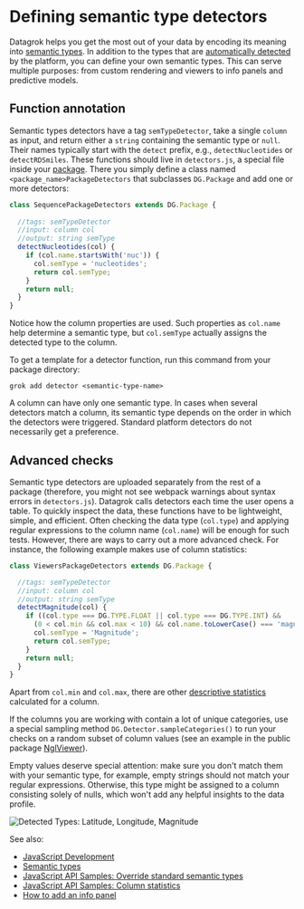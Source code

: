 <!-- TITLE: Define semantic type detectors -->

# Defining semantic type detectors

Datagrok helps you get the most out of your data by encoding its meaning into
[semantic types](../../discover/semantic-types.md). In addition to the types that
are [automatically detected](../../discover/semantic-types.md#automatic-semantic-type-detection)
by the platform, you can define your own semantic types. This can serve multiple purposes: from custom rendering and
viewers to info panels and predictive models.

## Function annotation

Semantic types detectors have a tag `semTypeDetector`, take a single `column`
as input, and return either a `string` containing the semantic type or `null`. Their names typically start with
the `detect` prefix, e.g., `detectNucleotides`
or `detectRDSmiles`. These functions should live in `detectors.js`, a special file inside
your [package](../develop.md#packages). There you simply define a class named `<package_name>PackageDetectors` that
subclasses `DG.Package`
and add one or more detectors:

```javascript
class SequencePackageDetectors extends DG.Package {
    
  //tags: semTypeDetector
  //input: column col
  //output: string semType
  detectNucleotides(col) {
    if (col.name.startsWith('nuc')) {
      col.semType = 'nucleotides';
      return col.semType;
    }
    return null;
  }
}
```

Notice how the column properties are used. Such properties as `col.name` help determine a semantic type,
but `col.semType` actually assigns the detected type to the column.

To get a template for a detector function, run this command from your package directory:

```shell
grok add detector <semantic-type-name>
```

A column can have only one semantic type. In cases when several detectors match a column, its semantic type depends on
the order in which the detectors were triggered. Standard platform detectors do not necessarily get a preference.

## Advanced checks

Semantic type detectors are uploaded separately from the rest of a package
(therefore, you might not see webpack warnings about syntax errors in
`detectors.js`). Datagrok calls detectors each time the user opens a table. To quickly inspect the data, these functions
have to be lightweight, simple, and efficient. Often checking the data type (`col.type`) and applying regular
expressions to the column name (`col.name`) will be enough for such tests. However, there are ways to carry out a more
advanced check. For instance, the following example makes use of column statistics:

```javascript
class ViewersPackageDetectors extends DG.Package {

  //tags: semTypeDetector
  //input: column col
  //output: string semType
  detectMagnitude(col) {
    if ((col.type === DG.TYPE.FLOAT || col.type === DG.TYPE.INT) &&
      (0 < col.min && col.max < 10) && col.name.toLowerCase() === 'magnitude') {
      col.semType = 'Magnitude';
      return col.semType;
    }
    return null;
  }
}
```

Apart from `col.min` and `col.max`, there are other
[descriptive statistics](https://public.datagrok.ai/js/samples/data-frame/stats)
calculated for a column.

If the columns you are working with contain a lot of unique categories, use a special sampling
method `DG.Detector.sampleCategories()` to run your checks on a random subset of column values (see an example in the
public package
[NglViewer](https://github.com/datagrok-ai/public/blob/master/packages/NglViewer/detectors.js)).

Empty values deserve special attention: make sure you don't match them with your semantic type, for example, empty
strings should not match your regular expressions. Otherwise, this type might be assigned to a column consisting solely
of nulls, which won't add any helpful insights to the data profile.

![](semantic-type-detectors.gif "Detected Types: Latitude, Longitude, Magnitude")

See also:

* [JavaScript Development](../develop.md)
* [Semantic types](../../discover/semantic-types.md)
* [JavaScript API Samples: Override standard semantic types](https://public.datagrok.ai/js/samples/data-frame/advanced/semantic-type-detection)
* [JavaScript API Samples: Column statistics](https://public.datagrok.ai/js/samples/data-frame/stats)
* [How to add an info panel](add-info-panel.md)
